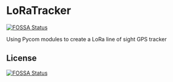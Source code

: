 # LoRaTracker
[![FOSSA Status](https://app.fossa.io/api/projects/git%2Bgithub.com%2Fagmatthews%2FLoRaTracker.svg?type=shield)](https://app.fossa.io/projects/git%2Bgithub.com%2Fagmatthews%2FLoRaTracker?ref=badge_shield)

Using Pycom modules to create a LoRa line of sight GPS tracker


## License
[![FOSSA Status](https://app.fossa.io/api/projects/git%2Bgithub.com%2Fagmatthews%2FLoRaTracker.svg?type=large)](https://app.fossa.io/projects/git%2Bgithub.com%2Fagmatthews%2FLoRaTracker?ref=badge_large)
